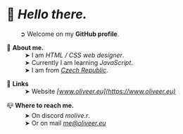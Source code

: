 # 👋 ***Hello there.***<br>
⠀⠀⠀➲ Welcome on my **GitHub profile**.

🍣 **About me.**<br>
⠀⠀⠀⠀➤ I am *HTML / CSS web designer*.<br>
⠀⠀⠀⠀➤ Currently I am learning *JavaScript*.<br>
⠀⠀⠀⠀➤ I am from *[Czech Republic](https://www.google.com/maps/place/%C4%8Cesko/)*.<br>

🔗 **Links**<br>
⠀⠀⠀⠀➤ Website *[www.oliveer.eu](https://www.oliveer.eu)*

📪 **Where to reach me.**<br>
⠀⠀⠀⠀➤ On discord *molive.r*.<br> 
⠀⠀⠀⠀➤ Or on mail *me@oliveer.eu*
